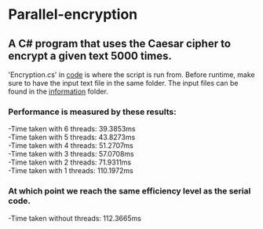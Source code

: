 # Parallel-encryption

## A C# program that uses the Caesar cipher to encrypt a given text 5000 times.  
'Encryption.cs' in [code](https://github.com/Sidra-Rashid/Parallel-encryption/tree/main/code) is where the script is run from. Before runtime, make sure to have the input text file in the same folder. The input files can be found in the [information](https://github.com/Sidra-Rashid/Parallel-encryption/tree/main/information) folder.  

### Performance is measured by these results:  
-Time taken with 6 threads: 39.3853ms  
-Time taken with 5 threads: 43.8273ms  
-Time taken with 4 threads: 51.2707ms  
-Time taken with 3 threads: 57.0708ms  
-Time taken with 2 threads: 71.9311ms  
-Time taken with 1 threads: 110.1972ms  

### At which point we reach the same efficiency level as the serial code.  
-Time taken without threads: 112.3665ms  
